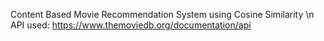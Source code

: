 Content Based Movie Recommendation System using Cosine Similarity \n
API used: https://www.themoviedb.org/documentation/api
